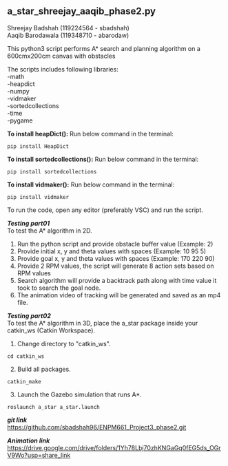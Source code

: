 ## a_star_shreejay_aaqib_phase2.py

Shreejay Badshah (119224564 - sbadshah)\
Aaqib Barodawala (119348710 - abarodaw)

This python3 script performs A* search and planning algorithm on a 600cmx200cm canvas with obstacles

The scripts includes following libraries:\
-math\
-heapdict\
-numpy\
-vidmaker\
-sortedcollections\
-time\
-pygame

**To install heapDict():**
Run below command in the terminal:
```
pip install HeapDict
```

**To install sortedcollections():**
Run below command in the terminal:
```
pip install sortedcollections
```

**To install vidmaker():**
Run below command in the terminal:
```
pip install vidmaker
```

To run the code, open any editor (preferably VSC) and run the script.

***Testing part01***\
To test the A* algorithm in 2D.
1. Run the python script and provide obstacle buffer value (Example: 2)
2. Provide initial x, y and theta values with spaces (Example: 10 95 5)
3. Provide goal x, y and theta values with spaces (Example: 170 220 90)
4. Provide 2 RPM values, the script will generate 8 action sets based on RPM values
5. Search algorithm will provide a backtrack path along with time value it took to search the goal node.
6. The animation video of tracking will be generated and saved as an mp4 file.

***Testing part02***\
To test the A* algorithm in 3D, place the a_star package inside your catkin_ws (Catkin Workspace).
1. Change directory to "catkin_ws".
```
cd catkin_ws
```
2. Build all packages.
```
catkin_make
```
3. Launch the Gazebo simulation that runs A*. 
```
roslaunch a_star a_star.launch
```

***git link***\
https://github.com/sbadshah96/ENPM661_Project3_phase2.git

***Animation link***\
https://drive.google.com/drive/folders/1Yh78Lbj70zhKNGaGq0fEG5ds_OGrV9Wo?usp=share_link

